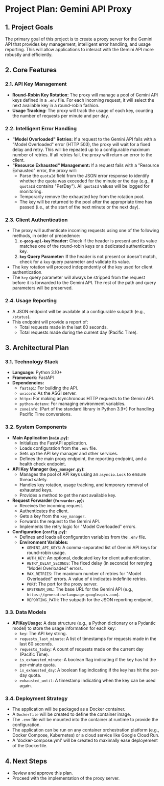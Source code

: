 # Project Plan: Gemini API Proxy

## 1. Project Goals

The primary goal of this project is to create a proxy server for the Gemini API that provides key management, intelligent error handling, and usage reporting. This will allow applications to interact with the Gemini API more robustly and efficiently.

## 2. Core Features

### 2.1. API Key Management
- **Round-Robin Key Rotation:** The proxy will manage a pool of Gemini API keys defined in a `.env` file. For each incoming request, it will select the next available key in a round-robin fashion.
- **Usage Tracking:** The proxy will track the usage of each key, counting the number of requests per minute and per day.

### 2.2. Intelligent Error Handling
- **"Model Overloaded" Retries:** If a request to the Gemini API fails with a "Model Overloaded" error (HTTP 503), the proxy will wait for a fixed delay and retry. This will be repeated up to a configurable maximum number of retries. If all retries fail, the proxy will return an error to the client.
- **"Resource Exhausted" Management:** If a request fails with a "Resource Exhausted" error, the proxy will:
    - Parse the `quotaId` field from the JSON error response to identify whether the quota was exceeded for the minute or the day (e.g., if `quotaId` contains "PerDay"). All `quotaId` values will be logged for monitoring.
    - Temporarily remove the exhausted key from the rotation pool.
    - The key will be returned to the pool after the appropriate time has passed (i.e., at the start of the next minute or the next day).

### 2.3. Client Authentication
- The proxy will authenticate incoming requests using one of the following methods, in order of precedence:
    1.  **`x-goog-api-key` Header:** Check if the header is present and its value matches one of the round-robin keys or a dedicated authentication key.
    2.  **`key` Query Parameter:** If the header is not present or doesn't match, check for a `key` query parameter and validate its value.
- The key rotation will proceed independently of the key used for client authentication.
- The `key` query parameter will always be stripped from the request before it is forwarded to the Gemini API. The rest of the path and query parameters will be preserved.

### 2.4. Usage Reporting
- A JSON endpoint will be available at a configurable subpath (e.g., `/status`).
- This endpoint will provide a report of:
    - Total requests made in the last 60 seconds.
    - Total requests made during the current day (Pacific Time).

## 3. Architectural Plan

### 3.1. Technology Stack
- **Language:** Python 3.10+
- **Framework:** FastAPI
- **Dependencies:**
    - `fastapi`: For building the API.
    - `uvicorn`: As the ASGI server.
    - `httpx`: For making asynchronous HTTP requests to the Gemini API.
    - `python-dotenv`: For managing environment variables.
    - `zoneinfo`: (Part of the standard library in Python 3.9+) For handling Pacific Time conversions.

### 3.2. System Components
- **Main Application (`main.py`):**
    - Initializes the FastAPI application.
    - Loads configuration from the `.env` file.
    - Sets up the API key manager and other services.
    - Defines the main proxy endpoint, the reporting endpoint, and a health check endpoint.
- **API Key Manager (`key_manager.py`):**
    - Manages the pool of API keys using an `asyncio.Lock` to ensure thread safety.
    - Handles key rotation, usage tracking, and temporary removal of exhausted keys.
    - Provides a method to get the next available key.
- **Request Forwarder (`forwarder.py`):**
    - Receives the incoming request.
    - Authenticates the client.
    - Gets a key from the `key_manager`.
    - Forwards the request to the Gemini API.
    - Implements the retry logic for "Model Overloaded" errors.
- **Configuration (`config.py`):**
    - Defines and loads all configuration variables from the `.env` file.
    - **Environment Variables:**
        - `GEMINI_API_KEYS`: A comma-separated list of Gemini API keys for round-robin usage.
        - `AUTH_KEY`: An optional, dedicated key for client authentication.
        - `RETRY_DELAY_SECONDS`: The fixed delay (in seconds) for retrying "Model Overloaded" errors.
        - `MAX_RETRIES`: The maximum number of retries for "Model Overloaded" errors. A value of `0` indicates indefinite retries.
        - `PORT`: The port for the proxy server.
        - `UPSTREAM_URL`: The base URL for the Gemini API (e.g., `https://generativelanguage.googleapis.com`).
        - `REPORTING_PATH`: The subpath for the JSON reporting endpoint.

### 3.3. Data Models
- **APIKeyUsage:** A data structure (e.g., a Python dictionary or a Pydantic model) to store the usage information for each key:
    - `key`: The API key string.
    - `requests_last_minute`: A list of timestamps for requests made in the last 60 seconds.
    - `requests_today`: A count of requests made on the current day (Pacific Time).
    - `is_exhausted_minute`: A boolean flag indicating if the key has hit the per-minute quota.
    - `is_exhausted_day`: A boolean flag indicating if the key has hit the per-day quota.
    - `exhausted_until`: A timestamp indicating when the key can be used again.

### 3.4. Deployment Strategy
- The application will be packaged as a Docker container.
- A `Dockerfile` will be created to define the container image.
- The `.env` file will be mounted into the container at runtime to provide the configuration.
- The application can be run on any container orchestration platform (e.g., Docker Compose, Kubernetes) or a cloud service like Google Cloud Run.
- A 'docker-compose.yml' will be created to maximally ease deployement of the Dockerfile.

## 4. Next Steps
- Review and approve this plan.
- Proceed with the implementation of the proxy server.
